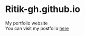 # Ritik-gh.github.io
My portfolio website  
You can visit my postfolio [here](https://ritik-gh.github.io/)
